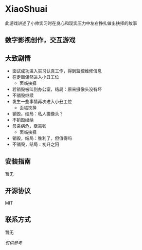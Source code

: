 # XiaoShuai
  此游戏讲述了小帅实习时在良心和现实压力中左右挣扎做出抉择的故事
## 数字影视创作，交互游戏
## 大致剧情
- 面试成功进入实习认真工作，得到监控维修信息
- 在走廊偶然进入小丑工位
  * 面临抉择
- 若销毁被叫到办公室，结局：原来摄像头没有坏
- 不销毁继续
- 发生一些事情再次进入小丑工位
  * 面临抉择
- 销毁，结局：私人摄像头？
- 不销毁继续
- 母亲病危，亟需钱
  * 面临抉择
- 销毁，结局：胜利了，但值得吗
- 不销毁，结局：初升之阳
## 安装指南
  暂无
## 开源协议
  MIT
## 联系方式
  暂无
  
*仅供参考*
